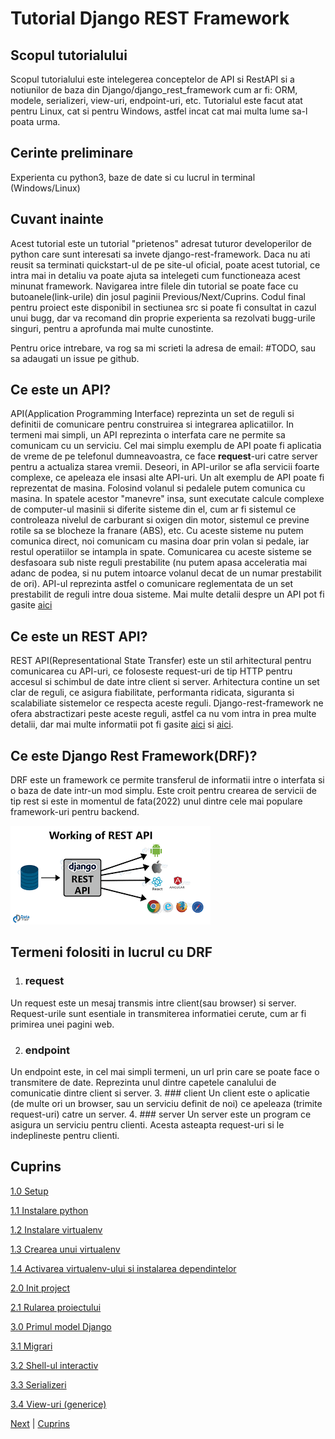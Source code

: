 # Tutorial Django REST Framework

## Scopul tutorialului
Scopul tutorialului este intelegerea conceptelor de API si RestAPI si a notiunilor de baza din Django/django_rest_framework cum ar fi:
ORM, modele, serializeri, view-uri, endpoint-uri, etc. Tutorialul este facut atat pentru Linux, cat si pentru Windows, astfel incat cat mai multa lume sa-l poata urma.

## Cerinte preliminare

Experienta cu python3, baze de date si cu lucrul in terminal (Windows/Linux)

## Cuvant inainte

Acest tutorial este un tutorial "prietenos" adresat tuturor developerilor de python care sunt interesati sa invete django-rest-framework.
Daca nu ati reusit sa terminati quickstart-ul de pe site-ul oficial, poate acest tutorial, ce intra mai in detaliu va poate ajuta sa intelegeti cum functioneaza acest minunat framework.
Navigarea intre filele din tutorial se poate face cu butoanele(link-urile) din josul paginii Previous/Next/Cuprins.
Codul final pentru proiect este disponibil in sectiunea src si poate fi consultat in cazul unui bugg, dar va recomand din proprie experienta sa rezolvati bugg-urile singuri, pentru a aprofunda mai multe cunostinte.

Pentru orice intrebare, va rog sa mi scrieti la adresa de email: #TODO, sau sa adaugati un issue pe github.

## Ce este un API?

API(Application Programming Interface) reprezinta un set de reguli si definitii de comunicare pentru construirea si integrarea aplicatiilor. In termeni mai simpli, un API reprezinta o interfata care ne permite sa comunicam cu un serviciu.
Cel mai simplu exemplu de API poate fi aplicatia de vreme de pe telefonul dumneavoastra, ce face **request**-uri catre server pentru a actualiza starea vremii. Deseori, in API-urilor se afla servicii foarte complexe, ce apeleaza ele insasi alte API-uri. Un alt exemplu de API poate fi reprezentat de masina. Folosind volanul si pedalele putem comunica cu masina.
In spatele acestor "manevre" insa, sunt executate calcule complexe de computer-ul masinii si diferite sisteme din el, cum ar fi sistemul ce controleaza nivelul de carburant si oxigen din motor, sistemul ce previne rotile sa se blocheze la franare (ABS), etc.
Cu aceste sisteme nu putem comunica direct, noi comunicam cu masina doar prin volan si pedale, iar restul operatiilor se intampla in spate.
Comunicarea cu aceste sisteme se desfasoara sub niste reguli prestabilite (nu putem apasa acceleratia mai adanc de podea, si nu putem intoarce volanul decat de un numar prestabilit de ori). 
API-ul reprezinta astfel o comunicare reglementata de un set prestabilit de reguli intre doua sisteme.
Mai multe detalii despre un API pot fi gasite [aici](https://www.redhat.com/en/topics/api/what-are-application-programming-interfaces)
## Ce este un REST API?

REST API(Representational State Transfer) este un stil arhitectural pentru comunicarea cu API-uri, ce foloseste request-uri de tip
HTTP pentru accesul si schimbul de date intre client si server. Arhitectura contine un set clar de reguli, ce asigura fiabilitate, performanta ridicata,
siguranta si scalabiliate sistemelor ce respecta aceste reguli. Django-rest-framework ne ofera abstractizari peste aceste reguli,
astfel ca nu vom intra in prea multe detalii, dar mai multe informatii pot fi gasite [aici](https://www.redhat.com/en/topics/api/what-are-application-programming-interfaces#soap-vs-rest) si [aici](https://aws.amazon.com/what-is/restful-api/).

## Ce este Django Rest Framework(DRF)?

DRF este un framework ce permite transferul de informatii intre o interfata si o baza de date intr-un mod simplu. Este croit pentru crearea
de servicii de tip rest si este in momentul de fata(2022) unul dintre cele mai populare framework-uri pentru backend.

![Django rest framework and the web](/images/django_rest.png)

## Termeni folositi in lucrul cu DRF

1. ### request
Un request este un mesaj transmis intre client(sau browser) si server. Request-urile sunt esentiale in transmiterea informatiei cerute,
cum ar fi primirea unei pagini web.

2. ### endpoint
Un endpoint este, in cel mai simpli termeni, un url prin care se poate face o transmitere de date. Reprezinta unul dintre capetele canalului de comunicatie dintre client si server.
3. ### client
Un client este o aplicatie (de multe ori un browser, sau un serviciu definit de noi) ce apeleaza (trimite request-uri) catre un server. 
4. ### server
Un server este un program ce asigura un serviciu pentru clienti. Acesta asteapta request-uri si le indeplineste pentru clienti.
## Cuprins

[1.0 Setup][1.0]

[1.1 Instalare python][1.1]

[1.2 Instalare virtualenv][1.2]

[1.3 Crearea unui virtualenv][1.3]

[1.4 Activarea virtualenv-ului si instalarea dependintelor][1.4]

[2.0 Init project][2.0]

[2.1 Rularea proiectului][2.1]

[3.0 Primul model Django][3.0]

[3.1 Migrari][3.1]

[3.2 Shell-ul interactiv][3.2]

[3.3 Serializeri][3.3]

[3.4 View-uri (generice)][3.4]


[Next][101] | [Cuprins][102]


[1.0]: https://github.com/CookiezLIT/Django-Rest-Framework-Tutorial/blob/main/beginner/setup/1.0_setup.md
[1.1]: https://github.com/CookiezLIT/Django-Rest-Framework-Tutorial/blob/main/beginner/setup/1.1_instalare_python.md
[1.2]: https://github.com/CookiezLIT/Django-Rest-Framework-Tutorial/blob/main/beginner/setup/1.2_instalare_virtualenv.md
[1.3]: https://github.com/CookiezLIT/Django-Rest-Framework-Tutorial/blob/main/beginner/setup/1.3_creare_virtualenv.md
[1.4]: https://github.com/CookiezLIT/Django-Rest-Framework-Tutorial/blob/main/beginner/setup/1.4_instalare_dependinte.md
[2.0]: https://github.com/CookiezLIT/Django-Rest-Framework-Tutorial/blob/main/beginner/init_project/2.0_init_project.md
[2.1]: https://github.com/CookiezLIT/Django-Rest-Framework-Tutorial/blob/main/beginner/init_project/2.1_rularea_proiectului.md
[3.0]: https://github.com/CookiezLIT/Django-Rest-Framework-Tutorial/blob/main/beginner/development/3.0_first_model.md
[3.1]: https://github.com/CookiezLIT/Django-Rest-Framework-Tutorial/blob/main/beginner/development/3.1_migration.md
[3.2]: https://github.com/CookiezLIT/Django-Rest-Framework-Tutorial/blob/main/beginner/development/3.2_shell.md
[3.3]: https://github.com/CookiezLIT/Django-Rest-Framework-Tutorial/blob/main/beginner/development/3.3_serializer.md
[3.4]: https://github.com/CookiezLIT/Django-Rest-Framework-Tutorial/blob/main/beginner/development/3.4_view.md


[101]: https://github.com/CookiezLIT/Django-Rest-Framework-Tutorial/blob/main/beginner/setup/1.0_setup.md
[102]: https://github.com/CookiezLIT/Django-Rest-Framework-Tutorial/blob/main/README.md